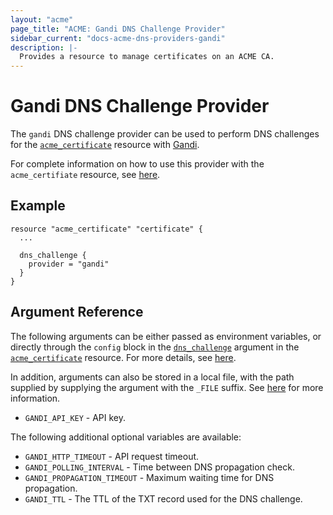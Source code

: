 ```yaml
---
layout: "acme"
page_title: "ACME: Gandi DNS Challenge Provider"
sidebar_current: "docs-acme-dns-providers-gandi"
description: |-
  Provides a resource to manage certificates on an ACME CA.
---
```


# Gandi DNS Challenge Provider

The `gandi` DNS challenge provider can be used to perform DNS challenges for
the [`acme_certificate`][resource-acme-certificate] resource with
[Gandi][provider-service-page].

[resource-acme-certificate]: /docs/providers/acme/r/certificate.html
[provider-service-page]: https://www.gandi.net

For complete information on how to use this provider with the `acme_certifiate`
resource, see [here][resource-acme-certificate-dns-challenges].

[resource-acme-certificate-dns-challenges]: /docs/providers/acme/r/certificate.html#using-dns-challenges

## Example

```hcl
resource "acme_certificate" "certificate" {
  ...

  dns_challenge {
    provider = "gandi"
  }
}
```

## Argument Reference

The following arguments can be either passed as environment variables, or
directly through the `config` block in the
[`dns_challenge`][resource-acme-certificate-dns-challenge-arg] argument in the
[`acme_certificate`][resource-acme-certificate] resource. For more details, see
[here][resource-acme-certificate-dns-challenges].

[resource-acme-certificate-dns-challenge-arg]: /docs/providers/acme/r/certificate.html#dns_challenge

In addition, arguments can also be stored in a local file, with the path
supplied by supplying the argument with the `_FILE` suffix. See
[here][acme-certificate-file-arg-example] for more information.

[acme-certificate-file-arg-example]: /docs/providers/acme/r/certificate.html#using-variable-files-for-provider-arguments

* `GANDI_API_KEY` - API key.

The following additional optional variables are available:

* `GANDI_HTTP_TIMEOUT` - API request timeout.
* `GANDI_POLLING_INTERVAL` - Time between DNS propagation check.
* `GANDI_PROPAGATION_TIMEOUT` - Maximum waiting time for DNS propagation.
* `GANDI_TTL` - The TTL of the TXT record used for the DNS challenge.


